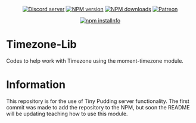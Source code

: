 <div align="center">
<p>
    <a href="https://discord.gg/TgHdvJd"><img src="https://img.shields.io/discord/413193536188579841?color=7289da&logo=discord&logoColor=white" alt="Discord server" /></a>
    <a href="https://www.npmjs.com/package/@tinypudding/timezone-lib"><img src="https://img.shields.io/npm/v/@tinypudding/timezone-lib.svg?maxAge=3600" alt="NPM version" /></a>
    <a href="https://www.npmjs.com/package/@tinypudding/timezone-lib"><img src="https://img.shields.io/npm/dt/@tinypudding/timezone-lib.svg?maxAge=3600" alt="NPM downloads" /></a>
    <a href="https://www.patreon.com/JasminDreasond"><img src="https://img.shields.io/badge/donate-patreon-F96854.svg" alt="Patreon" /></a>
</p>
<p>
    <a href="https://nodei.co/npm/@tinypudding/timezone-lib/"><img src="https://nodei.co/npm/@tinypudding/timezone-lib.png?downloads=true&stars=true" alt="npm installnfo" /></a>
</p>
</div>

# Timezone-Lib
Codes to help work with Timezone using the moment-timezone module.

# Information
This repository is for the use of Tiny Pudding server functionality. The first commit was made to add the repository to the NPM, but soon the README will be updating teaching how to use this module.
